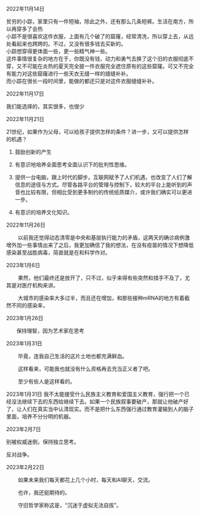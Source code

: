 2022年11月14日

贫穷的小踪，家里只有一件短袖，除此之外，还有那么几条短裤。生活在南方，所以再穿多了会热  
小踪不是很喜欢这件衣服，上面有几个破了的窟窿，经常清洗，所以穿上去，从远处看起来也跨跨的。不过，又没有很多钱去买新的。  
小踪想穿得更体面一些，更一些精气神一些。  
这件事情很复杂的地方在于，你既没有钱、动力和勇气去换了这个旧的衣服彻底不穿，又不可能在炎热的夏天完全披一件衣服完全遮住原有的这些窟窿。可又不完全有能力对这些窟窿进行一些天衣无缝一样的缝缝补补。  
而小踪在很长一段时间里，能做的都还只是对这件衣服缝缝补补。

2022年11月17日

我们能选择的，其实很多，也很少

2022年11月21日

21世纪，如果作为父母，可以给孩子提供怎样的条件？进一步，又可以提供怎样的机遇？

1. 鼓励创新的产生

2. 有意识地培养全面思考全面认识下的批判性思维。

3. 提供一台电脑，跟上时代的脚步。互联网赋予了人们机遇，也改变了人们了解信息的途径与方式。尽管各路平台的管理与控制下，较大的平台上能听到的声音也比较有限，但相比受到更多制约的传统纸质媒介，或许我们确实可以更进一步。

4. 有意识的培养文化知识。

2022年11月26日

        以前我还觉得动态清零是中央和基层执行能力的矛盾，这两天的确诊病例激增外加一些事情出来了之后，我更加确信了我的想法，在没有疫苗的情况下想降低感染甚至战胜病毒，简直就是在和科学作对。

2023年1月6日

        果然，他们最终还是放开了，只不过，似乎来得有些突然和措手不及了，尤其是对医疗机构来讲。

        大城市的感染率大多过半，而且还在增加，和那些接种mRNA的地方有着截然不同的感染率，

2023年1月26日

       保持理智，因为艺术家在思考

2023年1月31日

        毕竟，连我自己生活的这片土地也都充满鲜血。

        这样看来，可能我也就没有什么资格再去充当正义者了吧。

        至少有些人是这样看的。

2023年1月31日
我不太能接受什么民族主义教育和爱国主义教育，强行把一个已经没法继续下去的东西给继续下去。如果一个民族叙事要破产，那就让他破产好了，让人们在真实当中认清现实。而不是把什么东西强行通过教育灌输到人的脑子里面，培养不分分明的机器。

2023年2月7日

别被权威迷倒，保持独立思考。

反对战争。

2023年2月22日

        如果未来我们每天都花上几个小时，每天和AI聊天，交流。

        也许，我还挺期待的。

        守旧哲学家称这是，“沉迷于虚拟无法自拔”。
